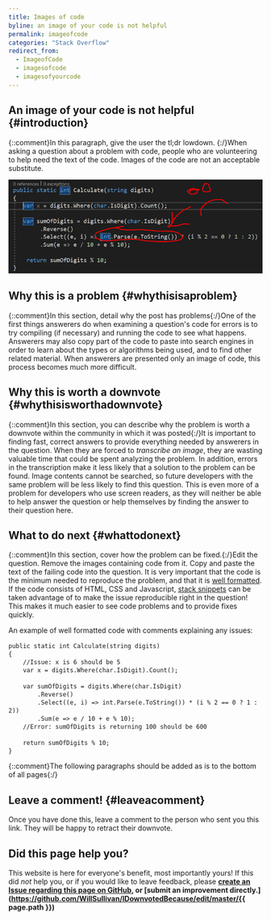 ```yaml
---
title: Images of code
byline: an image of your code is not helpful
permalink: imageofcode
categories: "Stack Overflow"
redirect_from:
  - ImageofCode
  - imagesofcode
  - imagesofyourcode
---
```

## An image of your code is not helpful {#introduction}
{::comment}In this paragraph, give the user the tl;dr lowdown. {:/}When asking a question about a problem with code, people who are volunteering to help need the text of the code. Images of the code are not an acceptable substitute.

![Viewing the details of the exception](/images/stackoverflow/codeImage1.PNG)

## Why this is a problem {#whythisisaproblem}
{::comment}In this section, detail why the post has problems{:/}One of the first things answerers do when examining a question's code for errors is to try compiling (if necessary) and running the code to see what happens. Answerers may also copy part of the code to paste into search engines in order to learn about the types or algorithms being used, and to find other related material. When answerers are presented only an image of code, this process becomes much more difficult.

## Why this is worth a downvote {#whythisisworthadownvote}
{::comment}In this section, you can describe why the problem is worth a downvote within the community in which it was posted{:/}It is important to finding fast, correct answers to provide everything needed by answerers in the question. When they are forced to *transcribe an image*, they are wasting valuable time that could be spent analyzing the problem. In addition, errors in the transcription make it less likely that a solution to the problem can be found. Image contents cannot be searched, so future developers with the same problem will be less likely to find this question. This is even more of a problem for developers who use screen readers, as they will neither be able to help answer the question or help themselves by finding the answer to their question here.

## What to do next {#whattodonext}
{::comment}In this section, cover how the problem can be fixed.{:/}Edit the question. Remove the images containing code from it. Copy and paste the text of the failing code into the question. It is very important that the code is the minimum needed to reproduce the problem, and that it is [well formatted](https://stackoverflow.com/help/formatting). If the code consists of HTML, CSS and Javascript, [stack snippets](https://stackoverflow.blog/2014/09/16/introducing-runnable-javascript-css-and-html-code-snippets/) can be taken advantage of to make the issue reproducible right in the question! This makes it much easier to see code problems and to provide fixes quickly.

An example of well formatted code with comments explaining any issues:

    public static int Calculate(string digits)
    {
        //Issue: x is 6 should be 5
        var x = digits.Where(char.IsDigit).Count();

        var sumOfDigits = digits.Where(char.IsDigit)
            .Reverse()
            .Select((e, i) => int.Parse(e.ToString()) * (i % 2 == 0 ? 1 : 2))
            .Sum(e => e / 10 + e % 10);
        //Error: sumOfDigits is returning 100 should be 600

        return sumOfDigits % 10;
    }

{::comment}The following paragraphs should be added as is to the bottom of all pages{:/}
## Leave a comment! {#leaveacomment}
Once you have done this, leave a comment to the person who sent you this link. They will be happy to retract their downvote.

## Did this page help you?
This website is here for everyone's benefit, most importantly yours! If this did <i>not</i> help you, or if you would
like to leave feedback, please **[create an Issue regarding this page on GitHub,](https://github.com/WillSullivan/IDownvotedBecause/issues/new) or [submit an improvement directly.](https://github.com/WillSullivan/IDownvotedBecause/edit/master/{{ page.path }})**
